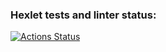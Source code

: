 ### Hexlet tests and linter status:
[![Actions Status](https://github.com/Slava-TVA/frontend-project-lvl2/workflows/hexlet-check/badge.svg)](https://github.com/Slava-TVA/frontend-project-lvl2/actions)